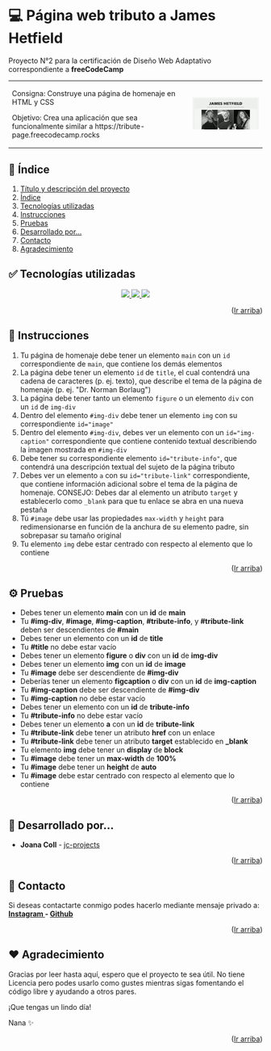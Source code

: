 <!-- TÍTULO Y DESCRIPCIÓN -->
  <a name="ir-arriba"></a>
  # 💻 Página web tributo a James Hetfield

  Proyecto N°2 para la certificación de Diseño Web Adaptativo correspondiente a **freeCodeCamp**
  <div align="center">
    <table>
      <tr>
        <td>
          <p>Consigna: Construye una página de homenaje en HTML y CSS</p>
          <p>Objetivo: Crea una aplicación que sea funcionalmente similar a https://tribute-page.freecodecamp.rocks</p>
        </td>
        <td>
          <img src="https://github.com/jc-projects/freeCodeCamp_Tributo/blob/main/img/imgREADME.gif" width="400px">
        </td>
      </tr>
    </table>
  </div>

<!-- ÍNDICE -->
  <a name="indice"></a>
  ## 📌 Índice
  <ol>
    <li><a href="#ir-arriba">Título y descripción del proyecto</a></li>
    <li><a href="#indice">Índice</a></li>
    <li><a href="#tecnologias">Tecnologías utilizadas</a></li>
    <li><a href="#instrucciones">Instrucciones</a></li>
    <li><a href="#pruebas">Pruebas</a></li>
    <li><a href="#desarrollado">Desarrollado por...</a>
    <li><a href="#contacto">Contacto</a>
    <li><a href="#agradecimiento">Agradecimiento</a>
  </ol>

<!-- TECNOLOGÍAS UTILIZADAS -->
  <a name="tecnologias"></a>
  ## ✅ Tecnologías utilizadas
  <p align="center">
    <a href="https://en.wikipedia.org/wiki/HTML5" target="_blank">
      <img src="https://img.shields.io/badge/html5-%23E34F26.svg?style=for-the-badge&logo=html5&logoColor=white">
    </a>
    <a href="https://www.w3schools.com/css/" target="_blank">
      <img src="https://img.shields.io/badge/css3-%231572B6.svg?style=for-the-badge&logo=css3&logoColor=white">
    </a>
    <a href="www.netlify.com" target="_blank">
      <img src="https://img.shields.io/badge/netlify-%23000000.svg?style=for-the-badge&logo=netlify&logoColor=#00C7B7">
    </a>
   </p>
  <p align="right">(<a href="#ir-arriba">Ir arriba</a>)</p>
  
<!-- INSTRUCCIONES -->
  <a name="instrucciones"></a>
  ## 🔧 Instrucciones
  1. Tu página de homenaje debe tener un elemento `main` con un `id` correspondiente de `main`, que contiene los demás elementos
  2. La página debe tener un elemento `id` de `title`, el cual contendrá una cadena de caracteres (p. ej. texto), que describe el tema de la página de homenaje (p. ej. "Dr. Norman Borlaug")
  3. La página debe tener tanto un elemento `figure` o un elemento `div` con un `id` de `img-div`
  4. Dentro del elemento `#img-div` debe tener un elemento `img` con su correspondiente `id="image"`
  5. Dentro del elemento `#img-div`, debes ver un elemento con un `id="img-caption"` correspondiente que contiene contenido textual describiendo la imagen mostrada en `#img-div`
  6. Debe tener su correspondiente elemento `id="tribute-info"`, que contendrá una descripción textual del sujeto de la página tributo
  7. Debes ver un elemento `a` con su `id="tribute-link"` correspondiente, que contiene información adicional sobre el tema de la página de homenaje. CONSEJO: Debes dar al elemento un atributo `target` y establecerlo como `_blank` para que tu enlace se abra en una nueva pestaña
  8. Tú `#image` debe usar las propiedades `max-width` y `height` para redimensionarse en función de la anchura de su elemento padre, sin sobrepasar su tamaño original
  9. Tu elemento `img` debe estar centrado con respecto al elemento que lo contiene
  <p align="right">(<a href="#ir-arriba">Ir arriba</a>)</p>
  
<!-- PRUEBAS -->
  <a name="pruebas"></a>
  ## ⚙️ Pruebas
  <ul>
    <li>Debes tener un elemento <b>main</b> con un <b>id</b> de <b>main</b></li>
    <li>Tu <b>#img-div</b>, <b>#image</b>, <b>#img-caption</b>, <b>#tribute-info</b>, y <b>#tribute-link</b> deben ser descendientes de <b>#main</b></li>
    <li>Debes tener un elemento con un <b>id</b> de <b>title</b></li>
    <li>Tu <b>#title</b> no debe estar vacío</li>
    <li>Debes tener un elemento <b>figure</b> o <b>div</b> con un <b>id</b> de <b>img-div</b></li>
    <li>Debes tener un elemento <b>img</b> con un <b>id</b> de <b>image</b></li>
    <li>Tu <b>#image</b> debe ser descendiente de <b>#img-div</b></li>
    <li>Deberías tener un elemento <b>figcaption</b> o <b>div</b> con un <b>id</b> de <b>img-caption</b></li>
    <li>Tu <b>#img-caption</b> debe ser descendiente de <b>#img-div</b></li>
    <li>Tu <b>#img-caption</b> no debe estar vacío</li>
    <li>Debes tener un elemento con un <b>id</b> de <b>tribute-info</b></li>
    <li>Tu <b>#tribute-info</b> no debe estar vacío</li>
    <li>Debes tener un elemento <b>a</b> con un <b>id</b> de <b>tribute-link</b></li>
    <li>Tu <b>#tribute-link</b> debe tener un atributo <b>href</b> con un enlace</li>
    <li>Tu <b>#tribute-link</b> debe tener un atributo <b>target</b> establecido en <b>_blank</b></li>
    <li>Tu elemento <b>img</b> debe tener un <b>display</b> de <b>block</b></li>
    <li>Tu <b>#image</b> debe tener un <b>max-width</b> de <b>100%</b></li>
    <li>Tu <b>#image</b> debe tener un <b>height</b> de <b>auto</b></li>
    <li>Tu <b>#image</b> debe estar centrado con respecto al elemento que lo contiene</li>
  </ul>
  <p align="right">(<a href="#ir-arriba">Ir arriba</a>)</p>
  
<!-- DESARROLLADO POR -->
  <a name="desarrollado"></a>
  ## 💁 Desarrollado por...
  * **Joana Coll** - [jc-projects](https://github.com/jc-projects)
  
  <p align="right">(<a href="#ir-arriba">Ir arriba</a>)</p>
  
<!-- CONTACTO -->
  <a name="contacto"></a>
  ## 📩 Contacto
  Si deseas contactarte conmigo podes hacerlo mediante mensaje privado a: 
  **[Instagram ](https://instagram.com/einenko) - [Github ](https://github.com/jc-projects)** 
  <p align="right">(<a href="#ir-arriba">Ir arriba</a>)</p>

<!-- AGRADECIMIENTO -->
  <a name="agradecimiento"></a>
  ## ❤️ Agradecimiento
  Gracias por leer hasta aquí, espero que el proyecto te sea útil. No tiene Licencia pero podes usarlo como gustes mientras sigas fomentando el código libre y ayudando a otros pares. 
  
  ¡Que tengas un lindo día!
  
  Nana ✨
  <p align="right">(<a href="#ir-arriba">Ir arriba</a>)</p>
  

